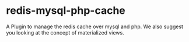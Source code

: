 # redis-mysql-php-cache
A Plugin to manage the redis cache over mysql and php. We also suggest you looking at the concept of materialized views.
